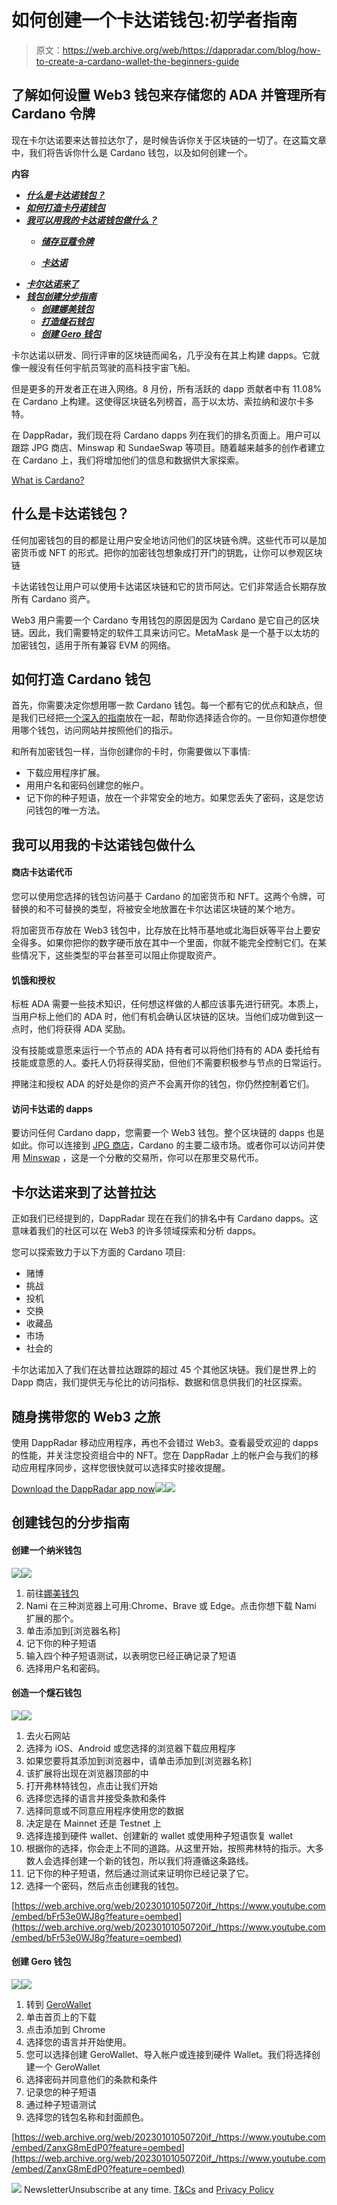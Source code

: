 # 如何创建一个卡达诺钱包:初学者指南

> 原文：<https://web.archive.org/web/https://dappradar.com/blog/how-to-create-a-cardano-wallet-the-beginners-guide>

## 了解如何设置 Web3 钱包来存储您的 ADA 并管理所有 Cardano 令牌

现在卡尔达诺要来达普拉达尔了，是时候告诉你关于区块链的一切了。在这篇文章中，我们将告诉你什么是 Cardano 钱包，以及如何创建一个。

**内容**

*   ***[什么是卡达诺钱包？](https://web.archive.org/web/20230101050720/https://dappradar.com/blog/how-to-create-a-cardano-wallet-the-beginners-guide/#what-is)***
*   ***[如何打造卡丹诺钱包](https://web.archive.org/web/20230101050720/https://dappradar.com/blog/how-to-create-a-cardano-wallet-the-beginners-guide/#how-create)***
*   ***[我可以用我的卡达诺钱包做什么？](https://web.archive.org/web/20230101050720/https://dappradar.com/blog/how-to-create-a-cardano-wallet-the-beginners-guide/#what-do)***
    *   ***[储存豆蔻令牌](https://web.archive.org/web/20230101050720/https://dappradar.com/blog/how-to-create-a-cardano-wallet-the-beginners-guide/#store-cardano)***

    *   ***[卡达诺](https://web.archive.org/web/20230101050720/https://dappradar.com/blog/how-to-create-a-cardano-wallet-the-beginners-guide/#access-dapps)***
*   ***[卡尔达诺来了](https://web.archive.org/web/20230101050720/https://dappradar.com/blog/how-to-create-a-cardano-wallet-the-beginners-guide/#cardano-dappradar)***
*   ***[钱包创建分步指南](https://web.archive.org/web/20230101050720/https://dappradar.com/blog/how-to-create-a-cardano-wallet-the-beginners-guide/#step-by-step)***
    *   ***[创建娜美钱包](https://web.archive.org/web/20230101050720/https://dappradar.com/blog/how-to-create-a-cardano-wallet-the-beginners-guide/#nami)***
    *   ***[打造燧石钱包](https://web.archive.org/web/20230101050720/https://dappradar.com/blog/how-to-create-a-cardano-wallet-the-beginners-guide/#flint)***
    *   ***[创建 Gero 钱包](https://web.archive.org/web/20230101050720/https://dappradar.com/blog/how-to-create-a-cardano-wallet-the-beginners-guide/#gero)***

卡尔达诺以研发、同行评审的区块链而闻名，几乎没有在其上构建 dapps。它就像一艘没有任何宇航员驾驶的高科技宇宙飞船。

但是更多的开发者正在进入网络。8 月份，所有活跃的 dapp 贡献者中有 11.08%在 Cardano 上构建。这使得区块链名列榜首，高于以太坊、索拉纳和波尔卡多特。

在 DappRadar，我们现在将 Cardano dapps 列在我们的排名页面上。用户可以跟踪 JPG 商店、Minswap 和 SundaeSwap 等项目。随着越来越多的创作者建立在 Cardano 上，我们将增加他们的信息和数据供大家探索。

[What is Cardano?](https://web.archive.org/web/20230101050720/https://dappradar.com/blog/what-is-cardano-a-simple-explanation)

## 什么是卡达诺钱包？

任何加密钱包的目的都是让用户安全地访问他们的区块链令牌。这些代币可以是加密货币或 NFT 的形式。把你的加密钱包想象成打开门的钥匙，让你可以参观区块链

卡达诺钱包让用户可以使用卡达诺区块链和它的货币阿达。它们非常适合长期存放所有 Cardano 资产。

Web3 用户需要一个 Cardano 专用钱包的原因是因为 Cardano 是它自己的区块链。因此，我们需要特定的软件工具来访问它。MetaMask 是一个基于以太坊的加密钱包，适用于所有兼容 EVM 的网络。

## 如何打造 Cardano 钱包

首先，你需要决定你想用哪一款 Cardano 钱包。每一个都有它的优点和缺点，但是我们已经把[一个深入的指南](https://web.archive.org/web/20230101050720/https://dappradar.com/blog/best-wallets-for-cardano/)放在一起，帮助你选择适合你的。一旦你知道你想使用哪个钱包，访问网站并按照他们的指示。

和所有加密钱包一样，当你创建你的卡时，你需要做以下事情:

*   下载应用程序扩展。
*   用用户名和密码创建您的帐户。
*   记下你的种子短语，放在一个非常安全的地方。如果您丢失了密码，这是您访问钱包的唯一方法。

## 我可以用我的卡达诺钱包做什么

#### 商店卡达诺代币

您可以使用您选择的钱包访问基于 Cardano 的加密货币和 NFT。这两个令牌，可替换的和不可替换的类型，将被安全地放置在卡尔达诺区块链的某个地方。

将加密货币存放在 Web3 钱包中，比存放在比特币基地或北海巨妖等平台上要安全得多。如果你把你的数字硬币放在其中一个里面，你就不能完全控制它们。在某些情况下，这些类型的平台甚至可以阻止你提取资产。

#### 饥饿和授权

标桩 ADA 需要一些技术知识，任何想这样做的人都应该事先进行研究。本质上，当用户标上他们的 ADA 时，他们有机会确认区块链的区块。当他们成功做到这一点时，他们将获得 ADA 奖励。

没有技能或意愿来运行一个节点的 ADA 持有者可以将他们持有的 ADA 委托给有技能或意愿的人。委托人仍将获得奖励，但他们不需要积极参与节点的日常运行。

押赌注和授权 ADA 的好处是你的资产不会离开你的钱包，你仍然控制着它们。

#### 访问卡达诺的 dapps

要访问任何 Cardano dapp，您需要一个 Web3 钱包。整个区块链的 dapps 也是如此。你可以连接到 [JPG 商店](https://web.archive.org/web/20230101050720/https://dappradar.com/cardano/marketplaces/jpg-store)，Cardano 的主要二级市场。或者你可以访问并使用 [Minswap](https://web.archive.org/web/20230101050720/https://dappradar.com/cardano/defi/minswap) ，这是一个分散的交易所，你可以在那里交易代币。

## 卡尔达诺来到了达普拉达

正如我们已经提到的，DappRadar 现在在我们的排名中有 Cardano dapps。这意味着我们的社区可以在 Web3 的许多领域探索和分析 dapps。

您可以探索致力于以下方面的 Cardano 项目:

*   赌博
*   挑战
*   投机
*   交换
*   收藏品
*   市场
*   社会的

卡尔达诺加入了我们在达普拉达跟踪的超过 45 个其他区块链。我们是世界上的 Dapp 商店，我们提供无与伦比的访问指标、数据和信息供我们的社区探索。

## 随身携带您的 Web3 之旅

使用 DappRadar 移动应用程序，再也不会错过 Web3。查看最受欢迎的 dapps 的性能，并关注您投资组合中的 NFT。您在 DappRadar 上的帐户会与我们的移动应用程序同步，这样您很快就可以选择实时接收提醒。

[Download the DappRadar app now](https://web.archive.org/web/20230101050720/https://dappradar.app.link/blog)[](https://web.archive.org/web/20230101050720/https://play.google.com/store/apps/details?id=com.portfolio.dappradar)[![](img/a3634373d68930c5d4e8a7fce618f91f.png)<picture>![](img/dd3f728ff4f072129e152f3895d7f359.png)</picture>](https://web.archive.org/web/20230101050720/https://play.google.com/store/apps/details?id=com.portfolio.dappradar)

## 创建钱包的分步指南

#### 创建一个纳米钱包

![](img/ff01bfbac051683be078d3a68d10d26f.png)![](img/6e1b44fa11f6d890755e30f986f37658.png)

1.  前往[娜美钱包](https://web.archive.org/web/20230101050720/https://namiwallet.io/)
2.  Nami 在三种浏览器上可用:Chrome、Brave 或 Edge。点击你想下载 Nami 扩展的那个。
3.  单击添加到[浏览器名称]
4.  记下你的种子短语
5.  输入四个种子短语测试，以表明您已经正确记录了短语
6.  选择用户名和密码。

#### 创造一个燧石钱包

![](img/01b0e416a6a0dcae7514c314a9b6f7d1.png)![](img/ebb5119c396e27b0181b35a170602fc2.png)

1.  去火石网站
2.  选择为 iOS、Android 或您选择的浏览器下载应用程序
3.  如果您要将其添加到浏览器中，请单击添加到[浏览器名称]
4.  该扩展将出现在浏览器顶部的中
5.  打开弗林特钱包，点击让我们开始
6.  选择您选择的语言并接受条款和条件
7.  选择同意或不同意应用程序使用您的数据
8.  决定是在 Mainnet 还是 Testnet 上
9.  选择连接到硬件 wallet、创建新的 wallet 或使用种子短语恢复 wallet
10.  根据你的选择，你会走上不同的道路。从这里开始，按照弗林特的指示。大多数人会选择创建一个新的钱包，所以我们将遵循这条路线。
11.  记下你的种子短语，然后通过测试来证明你已经记录了它。
12.  选择一个密码，然后点击创建我的钱包。

[https://web.archive.org/web/20230101050720if_/https://www.youtube.com/embed/bFr53e0WJ8g?feature=oembed](https://web.archive.org/web/20230101050720if_/https://www.youtube.com/embed/bFr53e0WJ8g?feature=oembed)

#### 创建 Gero 钱包

![](img/cf4a5faafc95719418addaabc9cd684c.png)![](img/cc2de3c0adf0d4a6a9d0f61147259cea.png)

1.  转到 [GeroWallet](https://web.archive.org/web/20230101050720/https://gerowallet.io/)
2.  单击首页上的下载
3.  点击添加到 Chrome
4.  选择您的语言并开始使用。
5.  您可以选择创建 GeroWallet、导入帐户或连接到硬件 Wallet。我们将选择创建一个 GeroWallet
6.  选择密码并同意他们的条款和条件
7.  记录您的种子短语
8.  通过种子短语测试
9.  选择您的钱包名称和封面颜色。

[https://web.archive.org/web/20230101050720if_/https://www.youtube.com/embed/ZanxG8mEdP0?feature=oembed](https://web.archive.org/web/20230101050720if_/https://www.youtube.com/embed/ZanxG8mEdP0?feature=oembed)

![](img/6d5a4a2d609c56e1a5771717e54ba759.png) NewsletterUnsubscribe at any time. [T&Cs](https://web.archive.org/web/20230101050720/https://dappradar.com/terms) and [Privacy Policy](https://web.archive.org/web/20230101050720/https://dappradar.com/privacy-policy)
